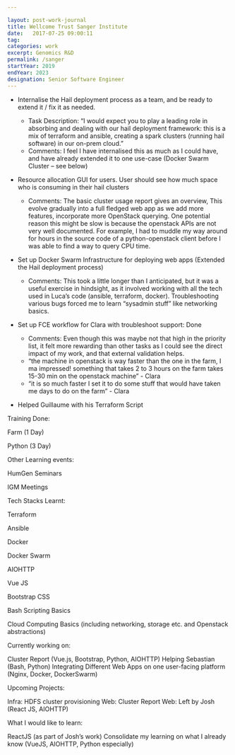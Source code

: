 ```yaml
---

layout: post-work-journal
title: Wellcome Trust Sanger Institute
date:   2017-07-25 09:00:11
tag: 
categories: work
excerpt: Genomics R&D
permalink: /sanger
startYear: 2019
endYear: 2023
designation: Senior Software Engineer
---
```





* Internalise the Hail deployment process as a team, and be ready to extend it / fix it as needed.
	- Task Description:  “I would expect you to play a leading role in absorbing and dealing with our hail deployment framework: this is a mix of terraform and ansible, creating a spark clusters (running hail software) in our on-prem cloud.”
	- Comments: I feel I have internalised this as much as I could have, and have already extended it to one use-case (Docker Swarm Cluster – see below)

* Resource allocation GUI for users. User should see how much space who is consuming in their hail clusters
	- Comments: The basic cluster usage report gives an overview, This evolve gradually into a full fledged web app as we add more features, incorporate more OpenStack querying. One potential reason this might be slow is because the openstack APIs are not very well documented. For example, I had to muddle my way around for hours in the source code  of a python-openstack client before I was able to find a way to query CPU time.

* Set up Docker Swarm Infrastructure for deploying web apps (Extended the Hail deployment process)
	- Comments: This took a little longer than I anticipated, but it was a useful exercise in hindsight, as it involved working with all the tech used in Luca’s code (ansible, terraform, docker). Troubleshooting various bugs forced me to learn “sysadmin stuff” like networking basics.

* Set up FCE workflow for Clara with troubleshoot support: Done
	- Comments: Even though this was maybe not that high in the priority list, it felt more rewarding than other tasks as I could see the direct impact of my work, and that external validation helps.
	+ “the machine in openstack is way faster than the one in the farm, I ma impressed! something that takes 2 to 3 hours on the farm takes 15-30 min on the openstack machine” - Clara
	+ “it is so much faster I set it to do some stuff that would have taken me days to do on the farm” - Clara
* Helped Guillaume with his Terraform Script
 

 

Training Done:

Farm (1 Day)

Python (3 Day)

 

 

Other Learning events:

HumGen Seminars

IGM Meetings 

 

 

Tech Stacks Learnt:

 

Terraform 

Ansible

Docker

Docker Swarm

AIOHTTP

Vue JS

Bootstrap CSS

Bash Scripting Basics

Cloud Computing Basics (including networking, storage etc. and Openstack abstractions)

 

 

 

Currently working on:

 

Cluster Report (Vue.js, Bootstrap, Python, AIOHTTP)
Helping Sebastian (Bash, Python)
Integrating Different Web Apps on one user-facing platform (Nginx, Docker, DockerSwarm)
 

 

 

Upcoming Projects:

 

Infra: HDFS cluster provisioning 
Web: Cluster Report
Web: Left by Josh (React JS, AIOHTTP)
 

 

What I would like to learn:

 

ReactJS (as part of Josh’s work)
Consolidate my learning on what I already know (VueJS, AIOHTTP, Python especially)